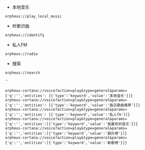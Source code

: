 - 本地音乐

`orpheus://play_local_music`

- 听歌识曲

`orpheus://identify`

- 私人FM

`orpheus://radio`

- 搜索

`orpheus://search`

``

```
orpheus-cortana://voice?action=play&type=general&params={'q':'','entities': [{'type':'keyword','value':'本地音乐'}]}
orpheus-cortana://voice?action=play&type=general&params={'q':'','entities': [{'type':'keyword','value':'每日歌曲推荐'}]}
orpheus-cortana://voice?action=play&type=general&params={'q':'','entities': [{'type':'keyword','value':'私人fm'}]}
orpheus-cortana://voice?action=play&type=general&params={'q':'','entities':[{'type':'keyword','value':'我喜欢的音乐'}]}
orpheus-cortana://voice?action=play&type=general&params={'q':'','entities':[{'type':'keyword','value':'飙升榜'}]}
orpheus-cortana://voice?action=play&type=general&params={'q':'','entities':[{'type':'keyword','value':'新歌榜'}]}
```